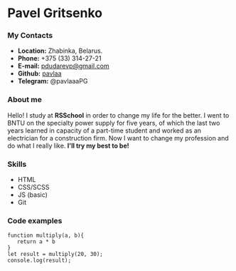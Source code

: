 # **Pavel Gritsenko**

### **My Contacts**

* **Location:** Zhabinka, Belarus.
* **Phone:** +375 (33) 314-27-21
* **E-mail:** pdudarevp@gmail.com
* **Github:** [pavlaa](https://github.com/pavlaa)
* **Telegram:** @pavlaaaPG

### **About me**
Hello! I study at **RSSchool** in order to change my life for the better. I went to BNTU on the specialty power supply for five years, of which the last two years learned in capacity of a part-time student and worked as an electrician for a construction firm. Now I want to change my profession and do what I really like. **I'll try my best to be!**

### **Skills**
* HTML
* CSS/SCSS
* JS (basic)
* Git

### **Сode examples**
```
function multiply(a, b){
   return a * b
}
let result = multiply(20, 30);
console.log(result);
```